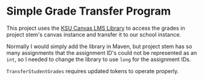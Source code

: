# Simple Grade Transfer Program
This project uses the [KSU Canvas LMS Library](https://github.com/kstateome/canvas-api) to access the grades in project stem's canvas instance and transfer it to our school instance.

Normally I would simply add the library in Maven, but project stem has so many assignments that the assignment ID's could not be represented as an `int`, so I needed to change the library to use `long` for the assignment IDs.

`TransferStudentGrades` requires updated tokens to operate properly.


